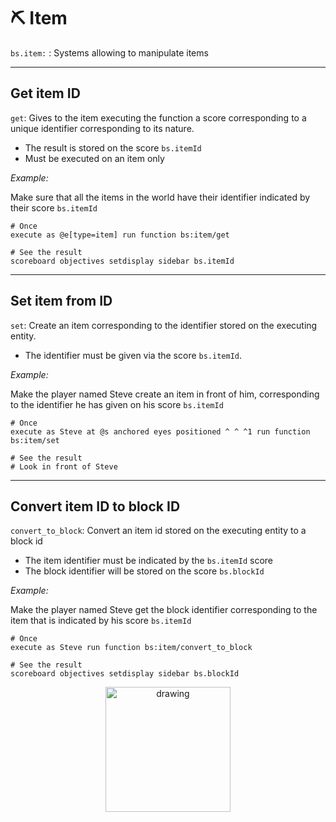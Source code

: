 # ⛏️ Item

`bs.item:` : Systems allowing to manipulate items

---

## Get item ID

`get`: Gives to the item executing the function a score corresponding
to a unique identifier corresponding to its nature.

- The result is stored on the score `bs.itemId`
- Must be executed on an item only

*Example:* 

Make sure that all the items in the world have their identifier
indicated by their score `bs.itemId`

```
# Once
execute as @e[type=item] run function bs:item/get

# See the result
scoreboard objectives setdisplay sidebar bs.itemId
```

---

## Set item from ID

`set`: Create an item corresponding to the identifier stored on the
executing entity.

- The identifier must be given via the score `bs.itemId`.

*Example:*

Make the player named Steve create an item in front of him,
corresponding to the identifier he has given on his score
`bs.itemId`

```
# Once
execute as Steve at @s anchored eyes positioned ^ ^ ^1 run function bs:item/set

# See the result
# Look in front of Steve
```

---

## Convert item ID to block ID

`convert_to_block`: Convert an item id stored on the executing entity
to a block id

- The item identifier must be indicated by the ``bs.itemId`` score
- The block identifier will be stored on the score ``bs.blockId``

*Example:*

Make the player named Steve get the block identifier corresponding to
the item that is indicated by his score ``bs.itemId``

```
# Once
execute as Steve run function bs:item/convert_to_block

# See the result
scoreboard objectives setdisplay sidebar bs.blockId
```

<div align=center>
    <a href="https://www.youtube.com/watch?v=c1agAFYpaaE" align=center>
        <img src="https://gunivers.net/wp-content/uploads/2022/06/watch-on-youtube.png" alt="drawing" width="200"/>
    </a>
</div>
